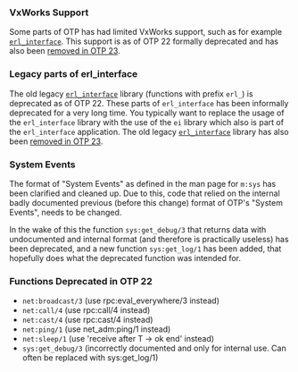 <!--
%% %CopyrightBegin%
%%
%% SPDX-License-Identifier: Apache-2.0
%%
%% Copyright Ericsson AB 2023-2025. All Rights Reserved.
%%
%% Licensed under the Apache License, Version 2.0 (the "License");
%% you may not use this file except in compliance with the License.
%% You may obtain a copy of the License at
%%
%%     http://www.apache.org/licenses/LICENSE-2.0
%%
%% Unless required by applicable law or agreed to in writing, software
%% distributed under the License is distributed on an "AS IS" BASIS,
%% WITHOUT WARRANTIES OR CONDITIONS OF ANY KIND, either express or implied.
%% See the License for the specific language governing permissions and
%% limitations under the License.
%%
%% %CopyrightEnd%
-->
### VxWorks Support

Some parts of OTP has had limited VxWorks support, such as for example
[`erl_interface`](`e:erl_interface:index.html`). This support is as of OTP 22
formally deprecated and has also been [removed in OTP 23](removed.md#otp-23).

### Legacy parts of erl_interface

The old legacy [`erl_interface`](`e:erl_interface:index.html`) library
(functions with prefix `erl_`) is deprecated as of OTP 22. These parts of
`erl_interface` has been informally deprecated for a very long time. You
typically want to replace the usage of the `erl_interface` library with the use
of the `ei` library which also is part of the `erl_interface` application. The
old legacy [`erl_interface`](`e:erl_interface:index.html`) library has also been
[removed in OTP 23](removed.md#otp-23).

### System Events

The format of "System Events" as defined in the man page for `m:sys` has been
clarified and cleaned up. Due to this, code that relied on the internal badly
documented previous (before this change) format of OTP's "System Events", needs
to be changed.

In the wake of this the function `sys:get_debug/3` that returns data with
undocumented and internal format (and therefore is practically useless) has been
deprecated, and a new function `sys:get_log/1` has been added, that hopefully
does what the deprecated function was intended for.

### Functions Deprecated in OTP 22

-   `net:broadcast/3` (use rpc:eval_everywhere/3 instead)
-   `net:call/4` (use rpc:call/4 instead)
-   `net:cast/4` (use rpc:cast/4 instead)
-   `net:ping/1` (use net_adm:ping/1 instead)
-   `net:sleep/1` (use 'receive after T -> ok end' instead)
-   `sys:get_debug/3` (incorrectly documented and only for internal use. Can
    often be replaced with sys:get_log/1)
